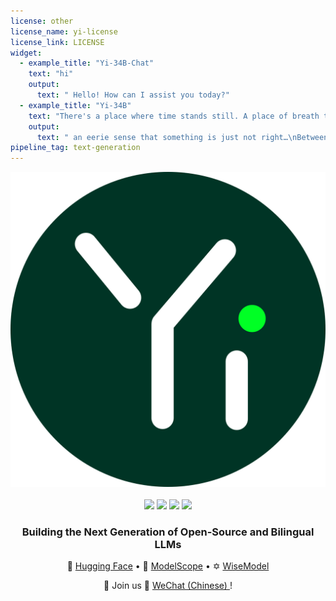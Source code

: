 ```yaml
---
license: other
license_name: yi-license
license_link: LICENSE
widget:
  - example_title: "Yi-34B-Chat"
    text: "hi"
    output:
      text: " Hello! How can I assist you today?"
  - example_title: "Yi-34B"
    text: "There's a place where time stands still. A place of breath taking wonder, but also"
    output:
      text: " an eerie sense that something is just not right…\nBetween the two worlds lies The Forgotten Kingdom - home to creatures long since thought extinct and ancient magic so strong it defies belief! Only here can you find what has been lost for centuries: An Elixir Of Life which will restore youth and vitality if only those who seek its power are brave enough to face up against all manner of dangers lurking in this mysterious land! But beware; some say there may even exist powerful entities beyond our comprehension whose intentions towards humanity remain unclear at best ---- they might want nothing more than destruction itself rather then anything else from their quest after immortality (and maybe someone should tell them about modern medicine)? In any event though – one thing remains true regardless : whether or not success comes easy depends entirely upon how much effort we put into conquering whatever challenges lie ahead along with having faith deep down inside ourselves too ;) So let’s get started now shall We?"
pipeline_tag: text-generation
---
```


<div align="center">

<picture>
  <source media="(prefers-color-scheme: dark)" srcset="https://raw.githubusercontent.com/01-ai/Yi/main/assets/img/Yi_logo_icon_dark.svg" width="200px">
  <source media="(prefers-color-scheme: light)" srcset="https://raw.githubusercontent.com/01-ai/Yi/main/assets/img/Yi_logo_icon_light.svg" width="200px"> 
  <img alt="specify theme context for images" src="https://raw.githubusercontent.com/01-ai/Yi/main/assets/img/Yi_logo_icon_light.svg">
</picture>

</br>
</br>

<div style="display: inline-block;">
<a href="https://github.com/01-ai/Yi/actions/workflows/build_docker_image.yml">
  <img src="https://github.com/01-ai/Yi/actions/workflows/build_docker_image.yml/badge.svg">
</a>
</div>

<div style="display: inline-block;">
<a href="https://github.com/01-ai/Yi/blob/main/LICENSE">
  <img src="https://img.shields.io/badge/Code_License-Apache_2.0-lightblue">
</a>
</div>

<div style="display: inline-block;">
<a href="https://github.com/01-ai/Yi/blob/main/MODEL_LICENSE_AGREEMENT.txt">
  <img src="https://img.shields.io/badge/Model_License-Yi_License-lightblue">
</a>
</div>

<div style="display: inline-block;">
<a href="mailto:oss@01.ai">
  <img src="https://img.shields.io/badge/✉️-yi@01.ai-FFE01B">
</a>
</div>

<div align="center">
  <h3 align="center">Building the Next Generation of Open-Source and Bilingual LLMs</h3>
</div>

<p align="center">
🤗 <a href="https://huggingface.co/01-ai" target="_blank">Hugging Face</a> • 🤖 <a href="https://www.modelscope.cn/organization/01ai/" target="_blank">ModelScope</a> • ✡️ <a href="https://wisemodel.cn/organization/01.AI" target="_blank">WiseModel</a>
</p> 

<p align="center">
    👋 Join us 💬 <a href="https://github.com/01-ai/Yi/issues/43#issuecomment-1827285245" target="_blank"> WeChat (Chinese) </a>!
</p> 

